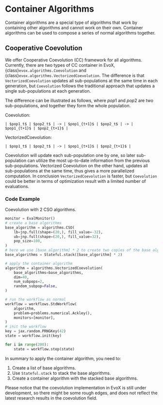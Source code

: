 # Container Algorithms

Container algorithms are a special type of algorithms that work by containing other algorithms and cannot work on their own.
Container algorithms can be used to compose a series of normal algorithms together.

## Cooperative Coevolution

We offer Cooperative Coevolution (CC) framework for all algorithms.
Currently, there are two types of CC container in EvoX, {class}`evox.algorithms.Coevolution` and {class}`evox.algorithms.VectorizedCoevolution`.
The difference is that `VectorizedCoevolution` updates all sub-populations at the same time in each generation,
but `Coevolution` follows the traditional approach that updates a single sub-populations at each generation.

The difference can be illustrated as follows, where $pop1$ and $pop2$ are two sub-populations, and together they form the whole population.

Coevolution:
```
| $pop1_t$ | $pop2_t$ | -> | $pop1_{t+1}$ | $pop2_t$ | -> | $pop1_{t+1}$ | $pop2_{t+1}$ |
```

VectorizedCoevolution:
```
| $pop1_t$ | $pop2_t$ | -> | $pop1_{t+1}$ | $pop2_{t+1}$ |
```

Coevolution will update each sub-population one by one, so later sub-population can utilize the most up-to-date information from the previous sub-populations. Vectorized Coevolution on the other hand, updates all sub-populations at the same time, thus gives a more parallelized computation.
In conclusion `VectorizedCoevolution` is faster, but `Coevolution` could be better in terms of optimization result with a limited number of evaluations.


### Code Example

Coevolution with 2 CSO algorithms.

```python
monitor = EvalMonitor()
# create a base algorithms
base_algorithm = algorithms.CSO(
    lb=jnp.full(shape=(20,), fill_value=-32),
    ub=jnp.full(shape=(20,), fill_value=32),
    pop_size=100,
)
# here we use [base_algorithm] * 2 to create two copies of the base algorithm
base_algorithms = Stateful.stack([base_algorithm] * 2)

# apply the container algorithm
algorithm = algorithms.VectorizedCoevolution(
    base_algorithms=base_algorithms,
    dim=40,
    num_subpops=2,
    random_subpop=False,
)

# run the workflow as normal
workflow = workflows.StdWorkflow(
    algorithm,
    problem=problems.numerical.Ackley(),
    monitors=[monitor],
)
# init the workflow
key = jax.random.PRNGKey(42)
state = workflow.init(key)

for i in range(200):
    state = workflow.step(state)
```

In summary to apply the container algorithm, you need to:

1. Create a list of base algorithms.
2. Use `Stateful.stack` to stack the base algorithms.
3. Create a container algorithm with the stacked base algorithms.

Please notice that the coevolution implementation in EvoX is still under development, so there might be some rough edges, and does not reflect the latest research results in the coevolution field.